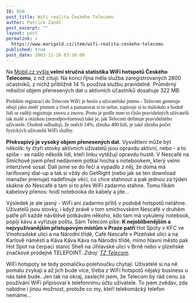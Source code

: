 ```yaml
---
ID: 650
post_title: WiFi realita Českého Telecomu
author: Patrick Zandl
post_excerpt: ""
layout: post
permalink: >
  https://www.marigold.cz/item/wifi-realita-ceskeho-telecomu
published: true
post_date: 2003-11-10 03:16:00
---
```

<P>Na <A href="http://mobil.idnes.cz/aktuality/statistikywifictc031107.html" target=_blank>Mobil.cz vyšla </A><STRONG>velmi stručná statistika WiFi hotspotů Českého Telecomu</STRONG>, z níž cituji: Na konci října měla služba zaregistrovaných 2800 účastníků, z nichž přibližně 14 % používá službu pravidelně. Průměrný měsíční objem přenesených dat u aktivních účastníků dosahuje 322 MB. </P>
<P><FONT face=Times>Problém registrací do Telecom WiFi je heslo a uživatelské jméno - Telecom generuje obojí jako změť písmen a čísel a pamatovat si to nelze, zapisuje si to málokdo a hodně lidí se raději registruje znovu a znovu. Proto je podle mne to číslo pravidelných uživatelů tak malé a otázkou (nezodpovězenou) také je, jak Telecom definuje pravidelného uživatele. Osobně odhaduji, že oněch 14%, zhruba 400 lidí, je také zhruba počet fyzických uživatelů WiFi služby. </FONT></P>
<P><STRONG>Překvapivý je vysoký objem přenesených dat</STRONG>. Vysvětlení může být několik: ty čtyři stovky aktivních uživatelů jsou opravdu aktivní, nebo - a to spíše - se našlo několik lidí, kteří linku vytěžují opravdu hustě. V Nescafé na Smíchově jsem před nedávnem potkal hocha s notebookem, který velmi intenzivně sosal. Dali jsme se do řeči a vypadlo z něj, že doma má tarifovaný dial-up a tak si vždy do GetRight (nebo jak se ten download manažer jmenuje) nadefinuje věci, co chce stáhnout a pak jednou za týden skákne do Nescafé a tam si to přes WiFi zadarmo stáhne. Tomu říkám kabelový přenos: hodí notebooka do kabely a jde...</P>
<P>Výsledek je ale jasný - WiFi ani zadarmo příliš v podobě hotspotů netáhne. Uživatelů jsou stovky, i když právě v tom smíchovském Nescafé v druhém patře při každé návštěvě potkávám někoho, kdo tam má vykulený notebook, popíjí kávu a vyřizuje poštu. Sám Telecom píše: <STRONG>K nejoblíbenějším a nejvyužívanějším přístupovým místům v Praze patří </STRONG>Hot Spoty v KFC ve Vinohradské ulici a na Národní třídě, Café Nescafé v Plzeňské ulici a na Karlově náměstí a Káva Káva Káva na Národní třídě, mimo hlavní město pak Hot Spot na čerpací stanic Shell na Jihlavské ulici v Brně nebo v plzeňské značkové prodejně TELEPOINT. <EM>Zdroj: </EM><A href="http://www.telecom.cz/infocentrum/tiskove_centrum/tiskove_zpravy/clanek.php?tz=07112003_1" target=_blank><EM>TZ Telecom</EM></A><EM>.</EM></P>
<P>WiFi hotspoty se tedy pomaličku polehoučku chytají. Uživatelé si na ně pomalu zvykají a až jich bude více, třeba z WiFi hotspotů nějaký business u nás také bude.&#160;Jen tak na okraj, zaslechl jsem, že Telecom by rád cenu za používání WiFi připisoval k telefonnímu účtu uživatele. To jsem zvědav, zda nabídne i jinou možnost, protože co my, kteří telekomácký telefon nemáme...</P>